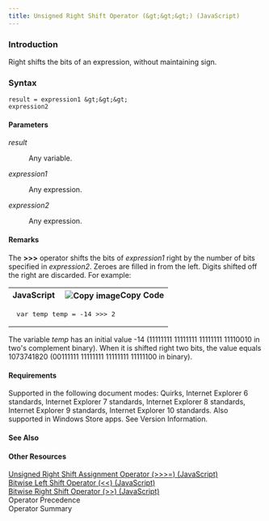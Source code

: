 ```yaml
---
title: Unsigned Right Shift Operator (&gt;&gt;&gt;) (JavaScript)
---
```


### Introduction 

 Right shifts the bits of an expression, without maintaining sign.

### Syntax 

```
result = expression1 &gt;&gt;&gt; 
expression2
```

#### Parameters 

<div id="sectionSection0" class="section" name="collapseableSection" style="" expanded="true">
  <dl class="authored">
    <dt>
      <i xmlns:util="util">result</i>
    </dt>
    <dd>
      <p xmlns:util="util">
        Any variable.
      </p>
    </dd>
    <dt>
      <i xmlns:util="util">expression1</i>
    </dt>
    <dd>
      <p xmlns:util="util">
        Any expression.
      </p>
    </dd>
    <dt>
      <i xmlns:util="util">expression2</i>
    </dt>
    <dd>
      <p xmlns:util="util">
        Any expression.
      </p>
    </dd>
  </dl>
</div>

#### Remarks 

<div id="languageReferenceRemarksSection" class="section" name="collapseableSection" style="">
  <p xmlns:util="util">
    The <b>&gt;&gt;&gt;</b> operator shifts the bits of <i>expression1</i> right by the number of bits specified in <i>expression2</i>. Zeroes are filled in from the left. Digits shifted off the
    right are discarded. For example:
  </p>
  <div class="code">
    <table width="100%" cellspacing="0" cellpadding="0">
      <tr>
        <th>
          JavaScript&nbsp;
        </th>
        <th>
          <span class="copyCode" onclick="CopyCode(this)" onkeypress="CopyCode_CheckKey(this, event)" onmouseover="ChangeCopyCodeIcon(this)" onmouseout="ChangeCopyCodeIcon(this)" tabindex=
          "0"><img class="copyCodeImage" name="ccImage" align="absmiddle" alt="Copy image" title="Copy image" src="../icons/copycode.gif" />Copy Code</span>
        </th>
      </tr>
      <tr>
        <td colspan="2">
          <pre>
 var temp temp = -14 <span class="label">&gt;&gt;&gt;</span> 2 
</pre>
        </td>
      </tr>
    </table>
  </div>
  <p xmlns:util="util">
    The variable <i>temp</i> has an initial value -14 (11111111 11111111 11111111 11110010 in two's complement binary). When it is shifted right two bits, the value equals 1073741820 (00111111
    11111111 11111111 11111100 in binary).
  </p>
</div>

#### Requirements 

<div id="requirementsTitleSection" class="section" name="collapseableSection" style="">
  <p xmlns:util="util"></p>
  <p>
    Supported in the following document modes: Quirks, Internet Explorer 6 standards, Internet Explorer 7 standards, Internet Explorer 8 standards, Internet Explorer 9 standards, Internet Explorer 10
    standards. Also supported in Windows Store apps. See Version Information.
  </p>
</div>

#### See Also 

<div id="seeAlsoSection" class="section" name="collapseableSection" style="">
  <h4 class="subHeading">
    Other Resources
  </h4>
  <div class="seeAlsoStyle">
    <span sdata="link" xmlns:util="util"><a href="f67c3737-7d39-41ae-9c11-8b16d38f6179.htm">Unsigned Right Shift Assignment Operator (&gt;&gt;&gt;=) (JavaScript)</a></span>
  </div>
  <div class="seeAlsoStyle">
    <span sdata="link" xmlns:util="util"><a href="18148596-7b86-4add-aeef-106991c69435.htm">Bitwise Left Shift Operator (&lt;&lt;) (JavaScript)</a></span>
  </div>
  <div class="seeAlsoStyle">
    <span sdata="link" xmlns:util="util"><a href="89dc57e0-0b0d-49a4-a8ed-56d8bb20f3e3.htm">Bitwise Right Shift Operator (&gt;&gt;) (JavaScript)</a></span>
  </div>
  <div class="seeAlsoStyle">
    <span sdata="link" xmlns:util="util">Operator Precedence</span>
  </div>
  <div class="seeAlsoStyle">
    <span sdata="link" xmlns:util="util">Operator Summary</span>
  </div>
</div>

